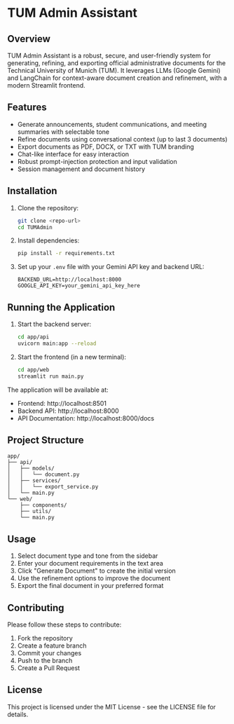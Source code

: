 # TUM Admin Assistant

## Overview
TUM Admin Assistant is a robust, secure, and user-friendly system for generating, refining, and exporting official administrative documents for the Technical University of Munich (TUM). It leverages LLMs (Google Gemini) and LangChain for context-aware document creation and refinement, with a modern Streamlit frontend.

## Features
- Generate announcements, student communications, and meeting summaries with selectable tone
- Refine documents using conversational context (up to last 3 documents)
- Export documents as PDF, DOCX, or TXT with TUM branding
- Chat-like interface for easy interaction
- Robust prompt-injection protection and input validation
- Session management and document history

## Installation
1. Clone the repository:
   ```bash
   git clone <repo-url>
   cd TUMAdmin
   ```
2. Install dependencies:
   ```bash
   pip install -r requirements.txt
   ```
3. Set up your `.env` file with your Gemini API key and backend URL:
   ```env
   BACKEND_URL=http://localhost:8000
   GOOGLE_API_KEY=your_gemini_api_key_here
   ```

## Running the Application

1. Start the backend server:
   ```bash
   cd app/api
   uvicorn main:app --reload
   ```

2. Start the frontend (in a new terminal):
   ```bash
   cd app/web
   streamlit run main.py
   ```

The application will be available at:
- Frontend: http://localhost:8501
- Backend API: http://localhost:8000
- API Documentation: http://localhost:8000/docs

## Project Structure

```
app/
├── api/
│   ├── models/
│   │   └── document.py
│   ├── services/
│   │   └── export_service.py
│   └── main.py
└── web/
    ├── components/
    ├── utils/
    └── main.py
```

## Usage

1. Select document type and tone from the sidebar
2. Enter your document requirements in the text area
3. Click "Generate Document" to create the initial version
4. Use the refinement options to improve the document
5. Export the final document in your preferred format

## Contributing

Please follow these steps to contribute:
1. Fork the repository
2. Create a feature branch
3. Commit your changes
4. Push to the branch
5. Create a Pull Request

## License

This project is licensed under the MIT License - see the LICENSE file for details.
